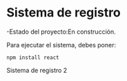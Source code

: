 <h1>Sistema de registro</h1>

-Estado del proyecto:En construcción.

Para ejecutar el sistema, debes poner:

```npm install react ```

Sistema de registro 2
